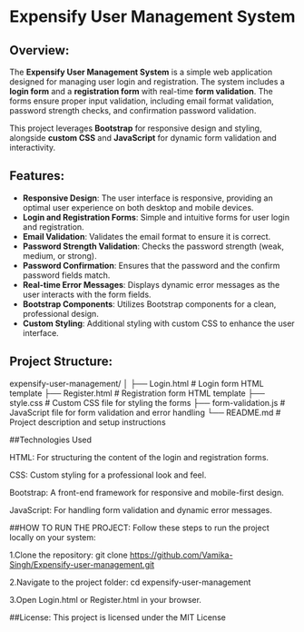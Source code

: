 # Expensify User Management System

## Overview:
The **Expensify User Management System** is a simple web application designed for managing user login and registration. The system includes a **login form** and a **registration form** with real-time **form validation**. The forms ensure proper input validation, including email format validation, password strength checks, and confirmation password validation.

This project leverages **Bootstrap** for responsive design and styling, alongside **custom CSS** and **JavaScript** for dynamic form validation and interactivity.

## Features:
- **Responsive Design**: The user interface is responsive, providing an optimal user experience on both desktop and mobile devices.
- **Login and Registration Forms**: Simple and intuitive forms for user login and registration.
- **Email Validation**: Validates the email format to ensure it is correct.
- **Password Strength Validation**: Checks the password strength (weak, medium, or strong).
- **Password Confirmation**: Ensures that the password and the confirm password fields match.
- **Real-time Error Messages**: Displays dynamic error messages as the user interacts with the form fields.
- **Bootstrap Components**: Utilizes Bootstrap components for a clean, professional design.
- **Custom Styling**: Additional styling with custom CSS to enhance the user interface.

## Project Structure:
expensify-user-management/
│
├── Login.html              # Login form HTML template
├── Register.html           # Registration form HTML template
├── style.css               # Custom CSS file for styling the forms
├── form-validation.js      # JavaScript file for form validation and error handling
└── README.md               # Project description and setup instructions

##Technologies Used

HTML: For structuring the content of the login and registration forms.

CSS: Custom styling for a professional look and feel.

Bootstrap: A front-end framework for responsive and mobile-first design.

JavaScript: For handling form validation and dynamic error messages.

##HOW TO RUN THE PROJECT:
Follow these steps to run the project locally on your system:

1.Clone the repository:
git clone https://github.com/Vamika-Singh/Expensify-user-management.git

2.Navigate to the project folder:
cd expensify-user-management

3.Open Login.html or Register.html in your browser.

##License:
This project is licensed under the MIT License

